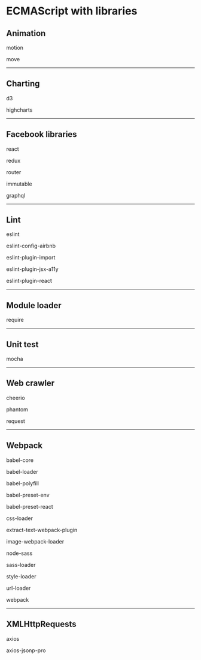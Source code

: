 # ECMAScript with libraries

## Animation

motion

move

---

## Charting

d3

highcharts

---

## Facebook libraries

react

redux

router

immutable

graphql

---

## Lint

eslint

eslint-config-airbnb

eslint-plugin-import

eslint-plugin-jsx-a11y

eslint-plugin-react

---

## Module loader

require

---

## Unit test

mocha

---

## Web crawler

cheerio

phantom

request

---

## Webpack

babel-core

babel-loader

babel-polyfill

babel-preset-env

babel-preset-react

css-loader

extract-text-webpack-plugin

image-webpack-loader

node-sass

sass-loader

style-loader

url-loader

webpack

---

## XMLHttpRequests

axios

axios-jsonp-pro
